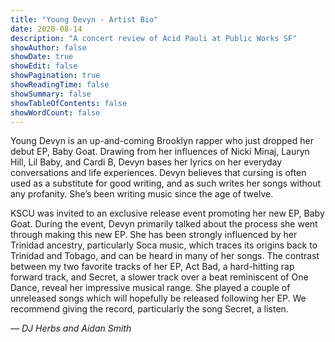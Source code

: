 ```yaml
---
title: "Young Devyn - Artist Bio"
date: 2020-08-14
description: "A concert review of Acid Pauli at Public Works SF"
showAuthor: false
showDate: true
showEdit: false
showPagination: true
showReadingTime: false
showSummary: false
showTableOfContents: false
showWordCount: false
---
```


Young Devyn is an up-and-coming Brooklyn rapper who just dropped her debut EP, Baby Goat. Drawing from her influences of Nicki Minaj, Lauryn Hill, Lil Baby, and Cardi B, Devyn bases her lyrics on her everyday conversations and life experiences. Devyn believes that cursing is often used as a substitute for good writing, and as such writes her songs without any profanity. She’s been writing music since the age of twelve.

KSCU was invited to an exclusive release event promoting her new EP, Baby Goat. During the event, Devyn primarily talked about the process she went through making this new EP. She has been strongly influenced by her Trinidad ancestry, particularly Soca music, which traces its origins back to Trinidad and Tobago, and can be heard in many of her songs. The contrast between my two favorite tracks of her EP, Act Bad, a hard-hitting rap forward track, and Secret, a slower track over a beat reminiscent of One Dance, reveal her impressive musical range. She played a couple of unreleased songs which will hopefully be released following her EP. We recommend giving the record, particularly the song Secret, a listen.

_— DJ Herbs and Aidan Smith_
